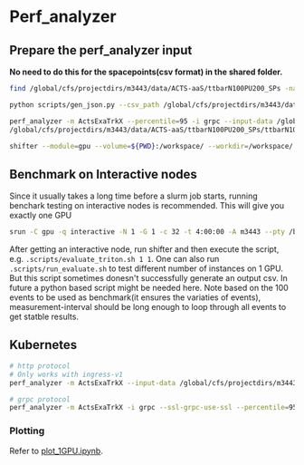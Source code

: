 # Perf_analyzer
## Prepare the perf_analyzer input
**No need to do this for the spacepoints(csv format) in the shared folder.**

``` bash
find /global/cfs/projectdirs/m3443/data/ACTS-aaS/ttbarN100PU200_SPs -name "event*-spacepoint.csv" -type f | xargs -I {} python /workspace/ActsExaTrkXStandalone/scripts/convert.py --csv_path {}

python scripts/gen_json.py --csv_path /global/cfs/projectdirs/m3443/data/ACTS-aaS/ttbarN100PU200_SPs

perf_analyzer -m ActsExaTrkX --percentile=95 -i grpc --input-data /global/cfs/projectdirs/m3443/data/ACTS-aaS/ttbarN100PU200_SPs/event000000000-spacepoint-converted.json
/global/cfs/projectdirs/m3443/data/ACTS-aaS/ttbarN100PU200_SPs/ttbarN100PU200_SPs.json

shifter --module=gpu --volume=${PWD}:/workspace/ --workdir=/workspace/ --image=nvcr.io/nvidia/tritonserver:22.02-py3-sdk /bin/bash
```

## Benchmark on Interactive nodes
Since it usually takes a long time before a slurm job starts, running benchark testing on interactive nodes is recommended.
This will give you exactly one GPU
``` bash
srun -C gpu -q interactive -N 1 -G 1 -c 32 -t 4:00:00 -A m3443 --pty /bin/bash -l
```

After getting an interactive node, run shifter and then execute the script, e.g. `.scripts/evaluate_triton.sh 1 1`.
One can also run `.scripts/run_evaluate.sh` to test different number of instances on 1 GPU. But this script sometimes donesn't successfully generate an output csv. In future a python based script might be needed here.
Note based on the 100 events to be used as benchmark(it ensures the variaties of events), measurement-interval should be long enough to loop through all events to get statble results.

## Kubernetes
``` bash
# http protocol
# Only works with ingress-v1
perf_analyzer -m ActsExaTrkX --input-data /global/cfs/projectdirs/m3443/data/ACTS-aaS/ttbarN100PU200_SPs/event000000000-spacepoint-converted.json -u acts-triton.nrp-nautilus.io

# grpc protocol
perf_analyzer -m ActsExaTrkX -i grpc --ssl-grpc-use-ssl --percentile=95 --input-data /workspace/acts-aas/Clients/event000000000-spacepoint-converted.json -u acts-triton.nrp-nautilus.io:443

```
### Plotting
Refer to [plot_1GPU.ipynb](./plotting/plot_1GPU.ipynb).
